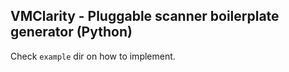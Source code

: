 ## VMClarity - Pluggable scanner boilerplate generator (Python)

Check `example` dir on how to implement.
